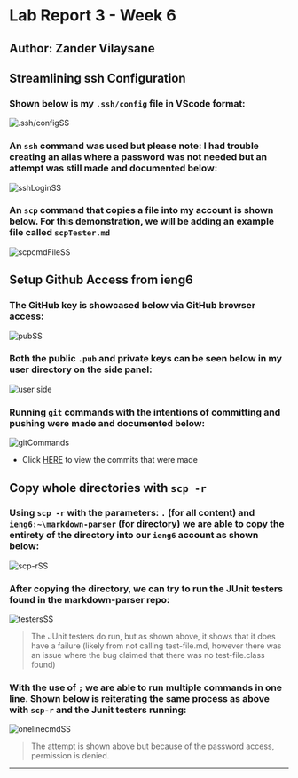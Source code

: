 # Lab Report 3 - Week 6
## Author: Zander Vilaysane

## Streamlining ssh Configuration
### Shown below is my `.ssh/config` file in VScode format: 
![.ssh/configSS][configFile]
### An `ssh` command was used but please note: I had trouble creating an alias where a password was not needed but an attempt was still made and documented below:
![sshLoginSS][sshLogin]
### An `scp` command that copies a file into my account is shown below. For this demonstration, we will be adding an example file called `scpTester.md` 
![scpcmdFileSS][scpcmd]

## Setup Github Access from ieng6
### The GitHub key is showcased below via GitHub browser access:
![pubSS][pubKey]
### Both the public `.pub` and private keys can be seen below in my user directory on the side panel:
![user side][keys]
### Running `git` commands with the intentions of committing and pushing were made and documented below:
![gitCommands][gitcmd]
- Click [HERE][commitLink] to view the commits that were made

## Copy whole directories with `scp -r`
### Using `scp -r` with the parameters: `.` (for all content) and `ieng6:~\markdown-parser` (for directory) we are able to copy the entirety of the directory into our `ieng6` account as shown below: 
![scp-rSS][scp-rcopy]
### After copying the directory, we can try to run the JUnit testers found in the markdown-parser repo: 
![testersSS][testers]
> The JUnit testers do run, but as shown above, it shows that it does have a failure (likely from not calling test-file.md, however there was an issue where the bug claimed that there was no test-file.class found)

### With the use of `;` we are able to run multiple commands in one line. Shown below is reiterating the same process as above with `scp-r` and the Junit testers running:
![onelinecmdSS][onelinecmd]
> The attempt is shown above but because of the password access, permission is denied.

---
[configFile]: https://user-images.githubusercontent.com/103156131/167322618-7c82dae8-d07f-4777-969d-514649d6ebc1.JPG
[sshLogin]: https://user-images.githubusercontent.com/103156131/167322798-18d6a97a-d5f5-471d-9a9d-e231a1222907.JPG
[scpcmd]: https://user-images.githubusercontent.com/103156131/167322824-d08a7361-4863-4ce4-aba5-23c49037f94e.JPG
[pubKey]: https://user-images.githubusercontent.com/103156131/167322679-3428fc86-d48c-4414-a971-75f5aa598229.JPG
[keys]: https://user-images.githubusercontent.com/103156131/167322618-7c82dae8-d07f-4777-969d-514649d6ebc1.JPG
[gitcmd]: https://user-images.githubusercontent.com/103156131/167322763-3c467a73-f9ac-4c4f-b00d-6c7d60cf1cd1.JPG
[commitLink]: https://github.com/matchubi/skill-demo/commit/2107bc85ce103611b669dbc43b28f343d5ed4a86
[scp-rcopy]: https://user-images.githubusercontent.com/103156131/167322719-2a8c534f-cc2d-48f6-b308-350a5384f5e2.JPG
[testers]: https://user-images.githubusercontent.com/103156131/167322700-b642de1c-5499-4311-bbed-c29c5101375e.JPG
[onelinecmd]: https://user-images.githubusercontent.com/103156131/167322647-83e5132f-944a-492d-86b1-3a8fc9678820.JPG
